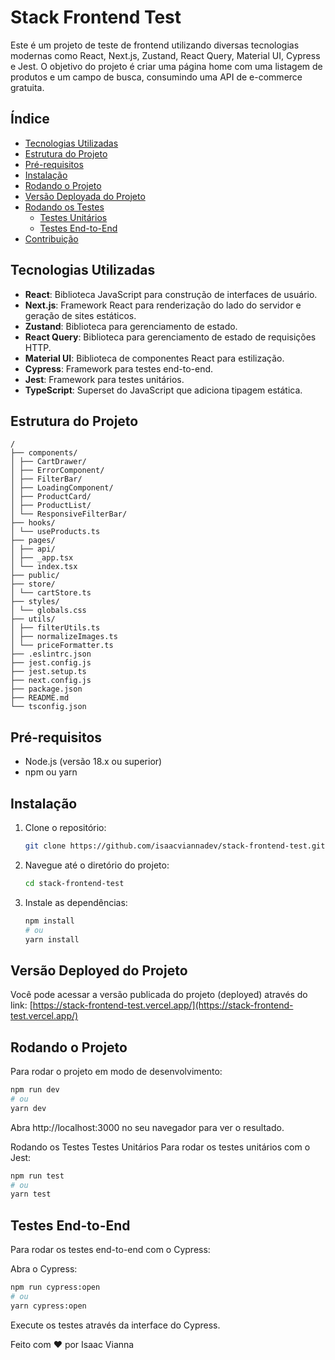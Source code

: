 # Stack Frontend Test

Este é um projeto de teste de frontend utilizando diversas tecnologias modernas como React, Next.js, Zustand, React Query, Material UI, Cypress e Jest. O objetivo do projeto é criar uma página home com uma listagem de produtos e um campo de busca, consumindo uma API de e-commerce gratuita.

## Índice

- [Tecnologias Utilizadas](#tecnologias-utilizadas)
- [Estrutura do Projeto](#estrutura-do-projeto)
- [Pré-requisitos](#pré-requisitos)
- [Instalação](#instalação)
- [Rodando o Projeto](#rodando-o-projeto)
- [Versão Deployada do Projeto](#versão-deployada-do-projeto)
- [Rodando os Testes](#rodando-os-testes)
  - [Testes Unitários](#testes-unitários)
  - [Testes End-to-End](#testes-end-to-end)
- [Contribuição](#contribuição)


## Tecnologias Utilizadas

- **React**: Biblioteca JavaScript para construção de interfaces de usuário.
- **Next.js**: Framework React para renderização do lado do servidor e geração de sites estáticos.
- **Zustand**: Biblioteca para gerenciamento de estado.
- **React Query**: Biblioteca para gerenciamento de estado de requisições HTTP.
- **Material UI**: Biblioteca de componentes React para estilização.
- **Cypress**: Framework para testes end-to-end.
- **Jest**: Framework para testes unitários.
- **TypeScript**: Superset do JavaScript que adiciona tipagem estática.

## Estrutura do Projeto
```
/
├── components/
│ ├── CartDrawer/
│ ├── ErrorComponent/
│ ├── FilterBar/
│ ├── LoadingComponent/
│ ├── ProductCard/
│ ├── ProductList/
│ └── ResponsiveFilterBar/
├── hooks/
│ └── useProducts.ts
├── pages/
│ ├── api/
│ ├── _app.tsx
│ └── index.tsx
├── public/
├── store/
│ └── cartStore.ts
├── styles/
│ └── globals.css
├── utils/
│ ├── filterUtils.ts
│ ├── normalizeImages.ts
│ └── priceFormatter.ts
├── .eslintrc.json
├── jest.config.js
├── jest.setup.ts
├── next.config.js
├── package.json
├── README.md
└── tsconfig.json
```

## Pré-requisitos

- Node.js (versão 18.x ou superior)
- npm ou yarn

## Instalação

1. Clone o repositório:
    ```sh
    git clone https://github.com/isaacviannadev/stack-frontend-test.git
    ```

2. Navegue até o diretório do projeto:
    ```sh
    cd stack-frontend-test
    ```

3. Instale as dependências:
    ```sh
    npm install
    # ou
    yarn install
    ```

## Versão Deployed do Projeto
Você pode acessar a versão publicada do projeto (deployed) através do link: [https://stack-frontend-test.vercel.app/](https://stack-frontend-test.vercel.app/) 

## Rodando o Projeto

Para rodar o projeto em modo de desenvolvimento:

```sh
npm run dev
# ou
yarn dev
```

Abra http://localhost:3000 no seu navegador para ver o resultado.

Rodando os Testes
Testes Unitários
Para rodar os testes unitários com o Jest:

```sh
npm run test
# ou
yarn test
```

## Testes End-to-End
Para rodar os testes end-to-end com o Cypress:

Abra o Cypress:

```sh
npm run cypress:open
# ou
yarn cypress:open
``` 

Execute os testes através da interface do Cypress.

Feito com ♥️ por Isaac Vianna